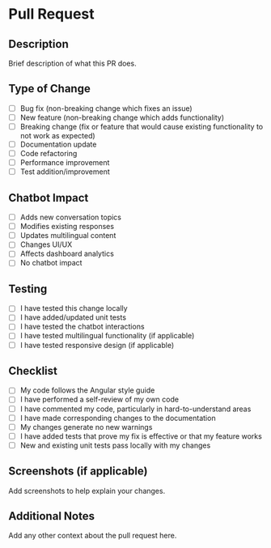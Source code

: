 # Pull Request

## Description
Brief description of what this PR does.

## Type of Change
- [ ] Bug fix (non-breaking change which fixes an issue)
- [ ] New feature (non-breaking change which adds functionality)
- [ ] Breaking change (fix or feature that would cause existing functionality to not work as expected)
- [ ] Documentation update
- [ ] Code refactoring
- [ ] Performance improvement
- [ ] Test addition/improvement

## Chatbot Impact
- [ ] Adds new conversation topics
- [ ] Modifies existing responses
- [ ] Updates multilingual content
- [ ] Changes UI/UX
- [ ] Affects dashboard analytics
- [ ] No chatbot impact

## Testing
- [ ] I have tested this change locally
- [ ] I have added/updated unit tests
- [ ] I have tested the chatbot interactions
- [ ] I have tested multilingual functionality (if applicable)
- [ ] I have tested responsive design (if applicable)

## Checklist
- [ ] My code follows the Angular style guide
- [ ] I have performed a self-review of my own code
- [ ] I have commented my code, particularly in hard-to-understand areas
- [ ] I have made corresponding changes to the documentation
- [ ] My changes generate no new warnings
- [ ] I have added tests that prove my fix is effective or that my feature works
- [ ] New and existing unit tests pass locally with my changes

## Screenshots (if applicable)
Add screenshots to help explain your changes.

## Additional Notes
Add any other context about the pull request here.